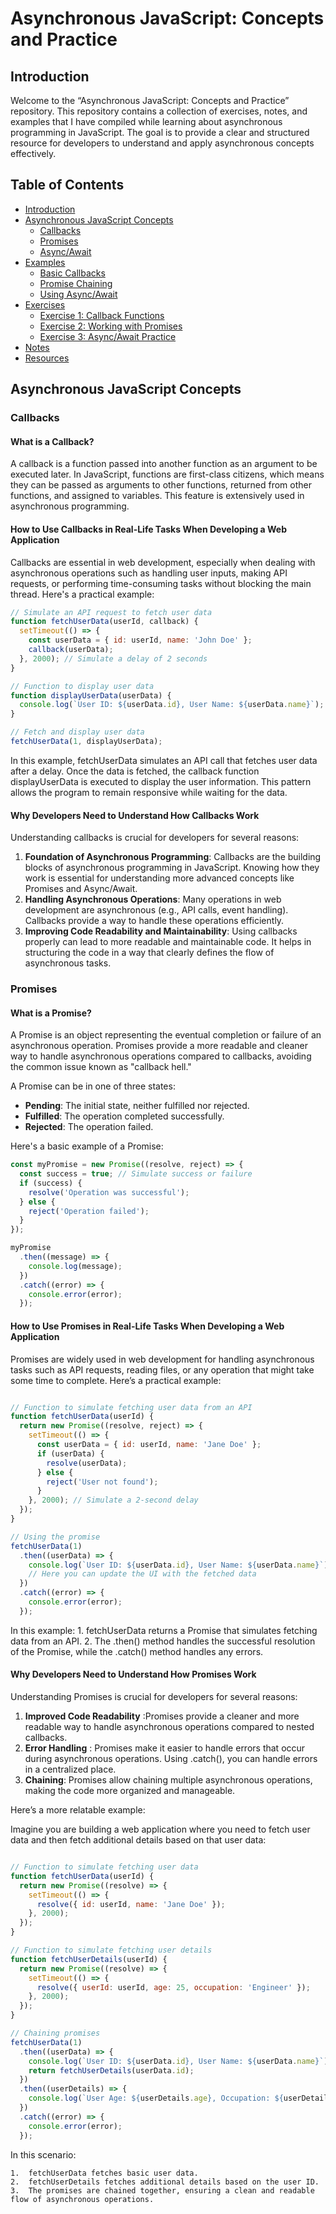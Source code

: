 # Asynchronous JavaScript: Concepts and Practice

## Introduction
Welcome to the “Asynchronous JavaScript: Concepts and Practice” repository. This repository contains a collection of exercises, notes, and examples that I have compiled while learning about asynchronous programming in JavaScript. The goal is to provide a clear and structured resource for developers to understand and apply asynchronous concepts effectively.

## Table of Contents
- [Introduction](#introduction)
- [Asynchronous JavaScript Concepts](#asynchronous-javascript-concepts)
  - [Callbacks](#callbacks)
  - [Promises](#promises)
  - [Async/Await](#asyncawait)
- [Examples](#examples)
  - [Basic Callbacks](#basic-callbacks)
  - [Promise Chaining](#promise-chaining)
  - [Using Async/Await](#using-asyncawait)
- [Exercises](#exercises)
  - [Exercise 1: Callback Functions](#exercise-1-callback-functions)
  - [Exercise 2: Working with Promises](#exercise-2-working-with-promises)
  - [Exercise 3: Async/Await Practice](#exercise-3-asyncawait-practice)
- [Notes](#notes)
- [Resources](#resources)

## Asynchronous JavaScript Concepts
### Callbacks

#### What is a Callback?

A callback is a function passed into another function as an argument to be executed later. In JavaScript, functions are first-class citizens, which means they can be passed as arguments to other functions, returned from other functions, and assigned to variables. This feature is extensively used in asynchronous programming.

#### How to Use Callbacks in Real-Life Tasks When Developing a Web Application

Callbacks are essential in web development, especially when dealing with asynchronous operations such as handling user inputs, making API requests, or performing time-consuming tasks without blocking the main thread. Here's a practical example:

```javascript
// Simulate an API request to fetch user data
function fetchUserData(userId, callback) {
  setTimeout(() => {
    const userData = { id: userId, name: 'John Doe' };
    callback(userData);
  }, 2000); // Simulate a delay of 2 seconds
}

// Function to display user data
function displayUserData(userData) {
  console.log(`User ID: ${userData.id}, User Name: ${userData.name}`);
}

// Fetch and display user data
fetchUserData(1, displayUserData);
```
In this example, fetchUserData simulates an API call that fetches user data after a delay. Once the data is fetched, the callback function displayUserData is executed to display the user information. This pattern allows the program to remain responsive while waiting for the data.

#### Why Developers Need to Understand How Callbacks Work

Understanding callbacks is crucial for developers for several reasons:

1. **Foundation of Asynchronous Programming**: Callbacks are the building blocks of asynchronous programming in JavaScript. Knowing how they work is essential for understanding more advanced concepts like Promises and Async/Await.
2. **Handling Asynchronous Operations**: Many operations in web development are asynchronous (e.g., API calls, event handling). Callbacks provide a way to handle these operations efficiently.
3. **Improving Code Readability and Maintainability**: Using callbacks properly can lead to more readable and maintainable code. It helps in structuring the code in a way that clearly defines the flow of asynchronous tasks.

### Promises

#### What is a Promise?

A Promise is an object representing the eventual completion or failure of an asynchronous operation. Promises provide a more readable and cleaner way to handle asynchronous operations compared to callbacks, avoiding the common issue known as "callback hell."

A Promise can be in one of three states:
- **Pending**: The initial state, neither fulfilled nor rejected.
- **Fulfilled**: The operation completed successfully.
- **Rejected**: The operation failed.

Here's a basic example of a Promise:

```javascript
const myPromise = new Promise((resolve, reject) => {
  const success = true; // Simulate success or failure
  if (success) {
    resolve('Operation was successful');
  } else {
    reject('Operation failed');
  }
});

myPromise
  .then((message) => {
    console.log(message);
  })
  .catch((error) => {
    console.error(error);
  });
```


#### How to Use Promises in Real-Life Tasks When Developing a Web Application

Promises are widely used in web development for handling asynchronous tasks such as API requests, reading files, or any operation that might take some time to complete. Here’s a practical example:

```javascript

// Function to simulate fetching user data from an API
function fetchUserData(userId) {
  return new Promise((resolve, reject) => {
    setTimeout(() => {
      const userData = { id: userId, name: 'Jane Doe' };
      if (userData) {
        resolve(userData);
      } else {
        reject('User not found');
      }
    }, 2000); // Simulate a 2-second delay
  });
}

// Using the promise
fetchUserData(1)
  .then((userData) => {
    console.log(`User ID: ${userData.id}, User Name: ${userData.name}`);
    // Here you can update the UI with the fetched data
  })
  .catch((error) => {
    console.error(error);
  });

```
In this example:
	1.	fetchUserData returns a Promise that simulates fetching data from an API.
	2.	The .then() method handles the successful resolution of the Promise, while the .catch() method handles any errors.

#### Why Developers Need to Understand How Promises Work

Understanding Promises is crucial for developers for several reasons:

1.  **Improved Code Readability** :Promises provide a cleaner and more readable way to handle asynchronous operations compared to nested callbacks.
2.	**Error Handling** : Promises make it easier to handle errors that occur during asynchronous operations. Using .catch(), you can handle errors in a centralized place.
3.	**Chaining**: Promises allow chaining multiple asynchronous operations, making the code more organized and manageable.

Here’s a more relatable example:

Imagine you are building a web application where you need to fetch user data and then fetch additional details based on that user data:

```javascript

// Function to simulate fetching user data
function fetchUserData(userId) {
  return new Promise((resolve) => {
    setTimeout(() => {
      resolve({ id: userId, name: 'Jane Doe' });
    }, 2000);
  });
}

// Function to simulate fetching user details
function fetchUserDetails(userId) {
  return new Promise((resolve) => {
    setTimeout(() => {
      resolve({ userId: userId, age: 25, occupation: 'Engineer' });
    }, 2000);
  });
}

// Chaining promises
fetchUserData(1)
  .then((userData) => {
    console.log(`User ID: ${userData.id}, User Name: ${userData.name}`);
    return fetchUserDetails(userData.id);
  })
  .then((userDetails) => {
    console.log(`User Age: ${userDetails.age}, Occupation: ${userDetails.occupation}`);
  })
  .catch((error) => {
    console.error(error);
  });

```

In this scenario:

	1.	fetchUserData fetches basic user data.
	2.	fetchUserDetails fetches additional details based on the user ID.
	3.	The promises are chained together, ensuring a clean and readable flow of asynchronous operations.